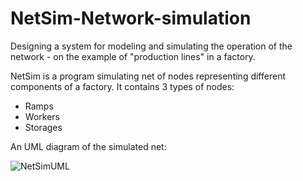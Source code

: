 # NetSim-Network-simulation
Designing a system for modeling and simulating the operation of the network - on the example of "production lines" in a factory.

NetSim is a program simulating net of nodes representing different components of a factory. It contains 3 types of nodes:

* Ramps
* Workers
* Storages

An UML diagram of the simulated net:

![NetSimUML](https://user-images.githubusercontent.com/75940256/118341378-2b4cd000-b51f-11eb-9e20-bba581736d22.png)
